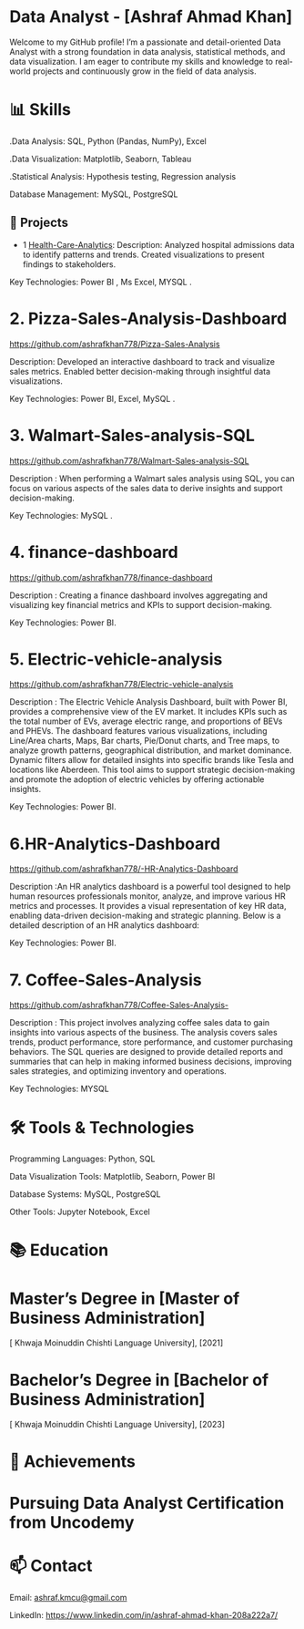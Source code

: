 # Data Analyst - [Ashraf Ahmad Khan]
Welcome to my GitHub profile! I’m a passionate and detail-oriented Data Analyst with a strong foundation in data analysis, statistical methods, and data visualization. I am eager to contribute my skills and knowledge to real-world projects and continuously grow in the field of data analysis.


# 📊 Skills
.Data Analysis: SQL, Python (Pandas, NumPy), Excel

.Data Visualization: Matplotlib, Seaborn, Tableau

.Statistical Analysis: Hypothesis testing, Regression analysis

Database Management: MySQL, PostgreSQL


## 🚀 Projects
- 1 [Health-Care-Analytics](https://github.com/ashrafkhan778/Health-Care-Analytics-Dashboard): Description: Analyzed hospital admissions data to identify patterns and trends. Created visualizations to present findings to stakeholders.

Key Technologies:  Power BI , Ms Excel, MYSQL .
# 2. Pizza-Sales-Analysis-Dashboard
https://github.com/ashrafkhan778/Pizza-Sales-Analysis

Description: Developed an interactive dashboard to track and visualize sales metrics. Enabled better decision-making through insightful data visualizations.

Key Technologies: Power BI, Excel, MySQL .
# 3. Walmart-Sales-analysis-SQL
https://github.com/ashrafkhan778/Walmart-Sales-analysis-SQL

Description : When performing a Walmart sales analysis using SQL, you can focus on various aspects of the sales data to derive insights and support decision-making. 

Key Technologies: MySQL .
# 4. finance-dashboard
https://github.com/ashrafkhan778/finance-dashboard

Description : Creating a finance dashboard involves aggregating and visualizing key financial metrics and KPIs to support decision-making. 

Key Technologies: Power BI.
# 5. Electric-vehicle-analysis
https://github.com/ashrafkhan778/Electric-vehicle-analysis

Description : The Electric Vehicle Analysis Dashboard, built with Power BI, provides a comprehensive view of the EV market. It includes KPIs such as the total number of EVs, average electric range, and proportions of BEVs and PHEVs. The dashboard features various visualizations, including Line/Area charts, Maps, Bar charts, Pie/Donut charts, and Tree maps, to analyze growth patterns, geographical distribution, and market dominance. Dynamic filters allow for detailed insights into specific brands like Tesla and locations like Aberdeen. This tool aims to support strategic decision-making and promote the adoption of electric vehicles by offering actionable insights.

Key Technologies: Power BI.
# 6.HR-Analytics-Dashboard
https://github.com/ashrafkhan778/-HR-Analytics-Dashboard

Description :An HR analytics dashboard is a powerful tool designed to help human resources professionals monitor, analyze, and improve various HR metrics and processes. It provides a visual representation of key HR data, enabling data-driven decision-making and strategic planning. Below is a detailed description of an HR analytics dashboard:

Key Technologies: Power BI.

# 7. Coffee-Sales-Analysis
https://github.com/ashrafkhan778/Coffee-Sales-Analysis-

Description : This project involves analyzing coffee sales data to gain insights into various aspects of the business. The analysis covers sales trends, product performance, store performance, and customer purchasing behaviors. The SQL queries are designed to provide detailed reports and summaries that can help in making informed business decisions, improving sales strategies, and optimizing inventory and operations.

Key Technologies: MYSQL

# 🛠️ Tools & Technologies
Programming Languages: Python, SQL

Data Visualization Tools: Matplotlib, Seaborn, Power BI

Database Systems: MySQL, PostgreSQL

Other Tools: Jupyter Notebook, Excel

# 📚 Education
# Master’s Degree in [Master of Business Administration]
[ Khwaja Moinuddin Chishti Language University], [2021]


# Bachelor’s Degree in [Bachelor of Business Administration]
[ Khwaja Moinuddin Chishti Language University], [2023]

# 🌟 Achievements

# Pursuing Data Analyst Certification from Uncodemy

# 📫 Contact
Email: ashraf.kmcu@gmail.com

LinkedIn: https://www.linkedin.com/in/ashraf-ahmad-khan-208a222a7/













